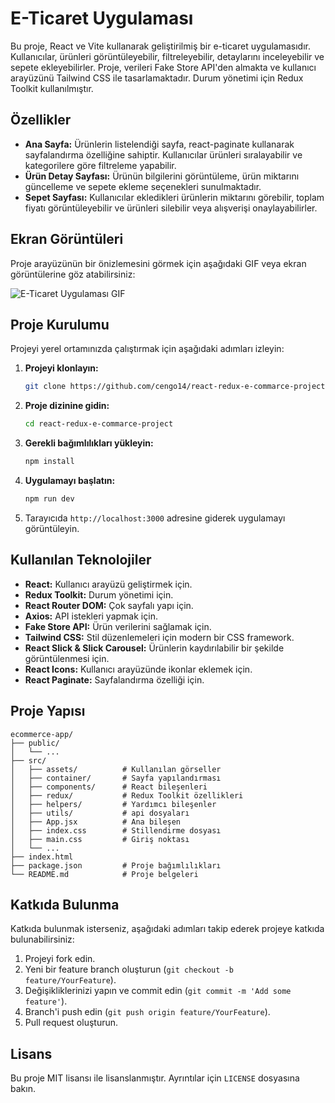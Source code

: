 # E-Ticaret Uygulaması

Bu proje, React ve Vite kullanarak geliştirilmiş bir e-ticaret uygulamasıdır. Kullanıcılar, ürünleri görüntüleyebilir, filtreleyebilir, detaylarını inceleyebilir ve sepete ekleyebilirler. Proje, verileri Fake Store API'den almakta ve kullanıcı arayüzünü Tailwind CSS ile tasarlamaktadır. Durum yönetimi için Redux Toolkit kullanılmıştır.

## Özellikler

- **Ana Sayfa:** Ürünlerin listelendiği sayfa, react-paginate kullanarak sayfalandırma özelliğine sahiptir. Kullanıcılar ürünleri sıralayabilir ve kategorilere göre filtreleme yapabilir.
- **Ürün Detay Sayfası:** Ürünün bilgilerini görüntüleme, ürün miktarını güncelleme ve sepete ekleme seçenekleri sunulmaktadır.
- **Sepet Sayfası:** Kullanıcılar ekledikleri ürünlerin miktarını görebilir, toplam fiyatı görüntüleyebilir ve ürünleri silebilir veya alışverişi onaylayabilirler.

## Ekran Görüntüleri

Proje arayüzünün bir önizlemesini görmek için aşağıdaki GIF veya ekran görüntülerine göz atabilirsiniz:

![E-Ticaret Uygulaması GIF](./desktop.gif)

## Proje Kurulumu

Projeyi yerel ortamınızda çalıştırmak için aşağıdaki adımları izleyin:

1. **Projeyi klonlayın:**

   ```bash
   git clone https://github.com/cengo14/react-redux-e-commarce-project.git
   ```

2. **Proje dizinine gidin:**

   ```bash
   cd react-redux-e-commarce-project
   ```

3. **Gerekli bağımlılıkları yükleyin:**

   ```bash
   npm install
   ```

4. **Uygulamayı başlatın:**

   ```bash
   npm run dev
   ```

5. Tarayıcıda `http://localhost:3000` adresine giderek uygulamayı görüntüleyin.

## Kullanılan Teknolojiler

- **React:** Kullanıcı arayüzü geliştirmek için.
- **Redux Toolkit:** Durum yönetimi için.
- **React Router DOM:** Çok sayfalı yapı için.
- **Axios:** API istekleri yapmak için.
- **Fake Store API:** Ürün verilerini sağlamak için.
- **Tailwind CSS:** Stil düzenlemeleri için modern bir CSS framework.
- **React Slick & Slick Carousel:** Ürünlerin kaydırılabilir bir şekilde görüntülenmesi için.
- **React Icons:** Kullanıcı arayüzünde ikonlar eklemek için.
- **React Paginate:** Sayfalandırma özelliği için.

## Proje Yapısı

```
ecommerce-app/
├── public/
│   └── ...
├── src/
│   ├── assets/          # Kullanılan görseller
│   ├── container/       # Sayfa yapılandırması
│   ├── components/      # React bileşenleri
│   ├── redux/           # Redux Toolkit özellikleri
│   ├── helpers/         # Yardımcı bileşenler
│   ├── utils/           # api dosyaları
│   ├── App.jsx          # Ana bileşen
│   ├── index.css        # Stillendirme dosyası
│   ├── main.css         # Giriş noktası
│   └── ...
├── index.html
├── package.json         # Proje bağımlılıkları
└── README.md            # Proje belgeleri
```


## Katkıda Bulunma

Katkıda bulunmak isterseniz, aşağıdaki adımları takip ederek projeye katkıda bulunabilirsiniz:

1. Projeyi fork edin.
2. Yeni bir feature branch oluşturun (`git checkout -b feature/YourFeature`).
3. Değişikliklerinizi yapın ve commit edin (`git commit -m 'Add some feature'`).
4. Branch'i push edin (`git push origin feature/YourFeature`).
5. Pull request oluşturun.

## Lisans

Bu proje MIT lisansı ile lisanslanmıştır. Ayrıntılar için `LICENSE` dosyasına bakın.
